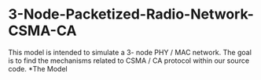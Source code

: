 # 3-Node-Packetized-Radio-Network-CSMA-CA
This model is intended to simulate a 3- node PHY / MAC network. The goal is to find the mechanisms related to CSMA / CA protocol within our source code.
*The Model
